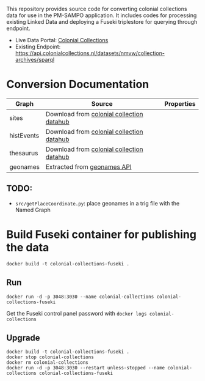 This repository provides source code for converting colonial collections data for use in the PM-SAMPO application. It includes codes for processing existing Linked Data and deploying a Fuseki triplestore for querying through endpoint.

- Live Data Portal: [Colonial Collections](https://data.colonialcollections.nl/)
- Existing Endpoint: https://api.colonialcollections.nl/datasets/nmvw/collection-archives/sparql


# Conversion Documentation

|Graph | Source| Properties
|----- | ----| ---|
|sites| Download from [colonial collection datahub](https://data.colonialcollections.nl/nmvw/collection-archives)| |
|histEvents| Download from [colonial collection datahub](https://data.colonialcollections.nl/nmvw/collection-archives)| |
|thesaurus| Download from [colonial collection datahub](https://data.colonialcollections.nl/nmvw/collection-archives)| |
|geonames| Extracted from [geonames API](http://secure.geonames.org)| |

## TODO:
- `src/getPlaceCoordinate.py`: place geonames in a trig file with the Named Graph



# Build Fuseki container for publishing the data

`docker build -t colonial-collections-fuseki .`

## Run

`docker run -d -p 3048:3030 --name colonial-collections colonial-collections-fuseki`

Get the Fuseki control panel password with `docker logs colonial-collections`

## Upgrade

```
docker build -t colonial-collections-fuseki .
docker stop colonial-collections
docker rm colonial-collections
docker run -d -p 3048:3030 --restart unless-stopped --name colonial-collections colonial-collections-fuseki
```

